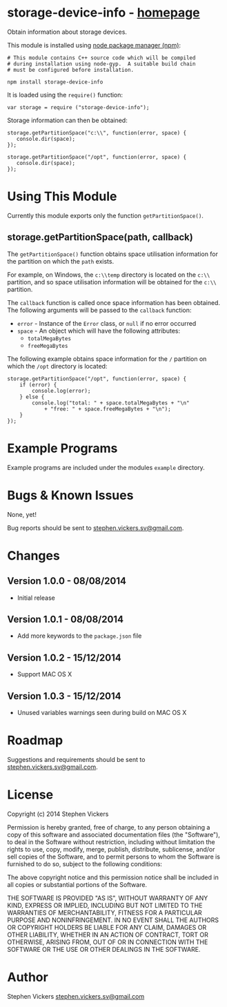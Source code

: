 
# storage-device-info - [homepage][homepage]

Obtain information about storage devices.

This module is installed using [node package manager (npm)][npm]:

    # This module contains C++ source code which will be compiled
    # during installation using node-gyp.  A suitable build chain
    # must be configured before installation.
    
    npm install storage-device-info

It is loaded using the `require()` function:

    var storage = require ("storage-device-info");

Storage information can then be obtained:

    storage.getPartitionSpace("c:\\", function(error, space) {
       console.dir(space);
    });

    storage.getPartitionSpace("/opt", function(error, space) {
       console.dir(space);
    });

[homepage]: http://re-tool.org "Homepage"
[npm]: https://npmjs.org/ "npm"

# Using This Module

Currently this module exports only the function `getPartitionSpace()`.

## storage.getPartitionSpace(path, callback)

The `getPartitionSpace()` function obtains space utilisation information for
the partition on which the `path` exists.

For example, on Windows, the `c:\\temp` directory is located on the `c:\\`
partition, and so space utilisation information will be obtained for the `c:\\`
partition.

The `callback` function is called once space information has been obtained.
The following arguments will be passed to the `callback` function:

 * `error` - Instance of the `Error` class, or `null` if no error occurred
 * `space` - An object which will have the following attributes:
    * `totalMegaBytes`
    * `freeMegaBytes`

The following example obtains space information for the `/` partition on which
the `/opt` directory is located:

    storage.getPartitionSpace("/opt", function(error, space) {
        if (error) {
            console.log(error);
        } else {
            console.log("total: " + space.totalMegaBytes + "\n"
                + "free: " + space.freeMegaBytes + "\n");
        }
    });

# Example Programs

Example programs are included under the modules `example` directory.

# Bugs & Known Issues

None, yet!

Bug reports should be sent to <stephen.vickers.sv@gmail.com>.

# Changes

## Version 1.0.0 - 08/08/2014

 * Initial release

## Version 1.0.1 - 08/08/2014

 * Add more keywords to the `package.json` file

## Version 1.0.2 - 15/12/2014

 * Support MAC OS X

## Version 1.0.3 - 15/12/2014

 * Unused variables warnings seen during build on MAC OS X

# Roadmap

Suggestions and requirements should be sent to <stephen.vickers.sv@gmail.com>.

# License

Copyright (c) 2014 Stephen Vickers

Permission is hereby granted, free of charge, to any person obtaining a copy
of this software and associated documentation files (the "Software"), to deal
in the Software without restriction, including without limitation the rights
to use, copy, modify, merge, publish, distribute, sublicense, and/or sell
copies of the Software, and to permit persons to whom the Software is
furnished to do so, subject to the following conditions:

The above copyright notice and this permission notice shall be included in
all copies or substantial portions of the Software.

THE SOFTWARE IS PROVIDED "AS IS", WITHOUT WARRANTY OF ANY KIND, EXPRESS OR
IMPLIED, INCLUDING BUT NOT LIMITED TO THE WARRANTIES OF MERCHANTABILITY,
FITNESS FOR A PARTICULAR PURPOSE AND NONINFRINGEMENT. IN NO EVENT SHALL THE
AUTHORS OR COPYRIGHT HOLDERS BE LIABLE FOR ANY CLAIM, DAMAGES OR OTHER
LIABILITY, WHETHER IN AN ACTION OF CONTRACT, TORT OR OTHERWISE, ARISING FROM,
OUT OF OR IN CONNECTION WITH THE SOFTWARE OR THE USE OR OTHER DEALINGS IN
THE SOFTWARE.

# Author

Stephen Vickers <stephen.vickers.sv@gmail.com>
